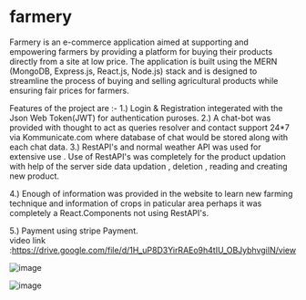 # farmery
Farmery is an e-commerce application aimed at supporting and empowering farmers by providing a platform for buying their products directly from a site at low price. The application is built using the MERN (MongoDB, Express.js, React.js, Node.js) stack and is designed to streamline the process of buying and selling agricultural products while ensuring fair prices for farmers.

Features of the project are :-
 1.) Login & Registration integerated with the Json Web Token(JWT) for authentication puroses.
 2.) A chat-bot was provided with thought to act as queries resolver and contact support 24*7 via Kommunicate.com where database of
     chat would be stored along with each chat data.
 3.) RestAPI's and normal weather API was used for extensive use . Use of RestAPI's was completely for the product updation with help  of   the server side data updation , deletion , reading and creating new product.

 4.) Enough of information was provided in the website to learn new farming technique and information of crops in paticular area perhaps it was completely a React.Components not using RestAPI's.
 
 5.) Payment using stripe Payment.     
video link :https://drive.google.com/file/d/1H_uP8D3YirRAEo9h4tIU_OBJybhvgiIN/view


![image](https://github.com/jainapoorva40/farmery/assets/80565044/bcc2e71f-3de6-44e9-b595-a36c484a11c6)



![image](https://github.com/jainapoorva40/farmery/assets/80565044/5e8801ea-103b-4723-81e1-b24b12f48ea2)




